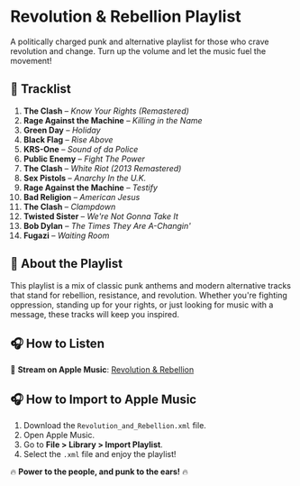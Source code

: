 # Revolution & Rebellion Playlist

A politically charged punk and alternative playlist for those who crave revolution and change. Turn up the volume and let the music fuel the movement!

## 📜 Tracklist
1. **The Clash** – *Know Your Rights (Remastered)*
2. **Rage Against the Machine** – *Killing in the Name*
3. **Green Day** – *Holiday*
4. **Black Flag** – *Rise Above*
5. **KRS-One** – *Sound of da Police*
6. **Public Enemy** – *Fight The Power*
7. **The Clash** – *White Riot (2013 Remastered)*
8. **Sex Pistols** – *Anarchy In the U.K.*
9. **Rage Against the Machine** – *Testify*
10. **Bad Religion** – *American Jesus*
11. **The Clash** – *Clampdown*
12. **Twisted Sister** – *We're Not Gonna Take It*
13. **Bob Dylan** – *The Times They Are A-Changin'*
14. **Fugazi** – *Waiting Room*

## 🎸 About the Playlist
This playlist is a mix of classic punk anthems and modern alternative tracks that stand for rebellion, resistance, and revolution. Whether you're fighting oppression, standing up for your rights, or just looking for music with a message, these tracks will keep you inspired.

## 🎧 How to Listen
🎵 **Stream on Apple Music**: [Revolution & Rebellion](https://music.apple.com/us/playlist/revolution-and-rebellion/pl.u-b3b8RKgCyMYaWz)

## 🎧 How to Import to Apple Music
1. Download the `Revolution_and_Rebellion.xml` file.
2. Open Apple Music.
3. Go to **File > Library > Import Playlist**.
4. Select the `.xml` file and enjoy the playlist!

🔥 **Power to the people, and punk to the ears!** 🔥
